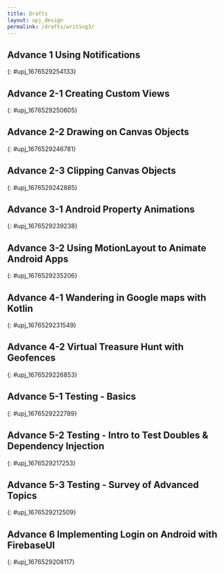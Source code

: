 ```yaml
---
title: Drafts
layout: upj_design
permalink: /drafts/writing3/
---
```


## Advance 1 Using Notifications
{: #upj_1676529254133}

## Advance 2-1 Creating Custom Views
{: #upj_1676529250605}

## Advance 2-2 Drawing on Canvas Objects
{: #upj_1676529246781}

## Advance 2-3 Clipping Canvas Objects
{: #upj_1676529242885}

## Advance 3-1 Android Property Animations
{: #upj_1676529239238}

## Advance 3-2 Using MotionLayout to Animate Android Apps
{: #upj_1676529235206}

## Advance 4-1 Wandering in Google maps with Kotlin
{: #upj_1676529231549}

## Advance 4-2 Virtual Treasure Hunt with Geofences
{: #upj_1676529226853}

## Advance 5-1 Testing - Basics
{: #upj_1676529222789}

## Advance 5-2 Testing - Intro to Test Doubles & Dependency Injection
{: #upj_1676529217253}

## Advance 5-3 Testing - Survey of Advanced Topics
{: #upj_1676529212509}

## Advance 6 Implementing Login on Android with FirebaseUI
{: #upj_1676529208117}
